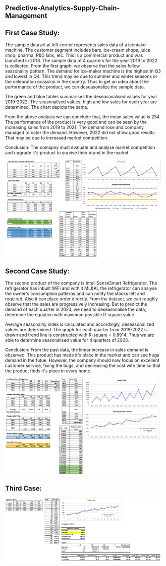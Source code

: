 ## Predictive-Analytics-Supply-Chain-Management
## First Case Study: 
The sample dataset at left corner represents sales data of a icemaker machine. The customer segment includes bars, ice-cream shops, juice shop, pharma, R&D labs, etc. This is a commercial product and was launched in 2018. The sample data of 4 quarters for the year 2019 to 2022 is collected. From the first graph, we observe that the sales follow seasonality pattern. The demand for ice-maker machine is the highest in Q3 and lowest in Q4. This trend may be due to summer and winter seasons or the celebration ocassion in the country. Thus to get an udea about the performance of the product, we can deseasonalize the sample data.

The green and blue tables summarises the deseasonalised values for year 2019-2022. The seasonalised values, high and low sales for each year are determined. The chart depicts the same.

From the above analysis we can conclude that, the mean sales value is 234. The performance of the product is very good and can be seen by the increasing sales from 2019 to 2021. The demand rose and company managed to cater the demand. However, 2022 did not show good results. That may be due to increased market competition.

Conclusion: The comapny must evaluate and analyse market competition and upgrade it's product to survive their brand in the market.

![image](https://github.com/MaithiliBhakare/Predictive-Analytics-Supply-Chain-Management/blob/e1d8e6038cc9dfd69ce8fe1f164999086ab64007/Deseasonalized%20Chart.png)

## Second Case Study: 
The second product of the company is IntelliSenseSmart Refrigerator. The refrigerator has inbuilt WiFi and with it ML&AI, the refrigerator can analyse the owner's consumption patterns and can notify the stocks left and required. Also it can place order directly. From the dataset, we can roughly observe that the sales are progressively increasing. But to predict the demand of each quarter in 2023, we need to deseasonalise the data, determine the equation with maximum possible R-square value. 

Average seasonality index is calculated and accordingly, deseasonalized values are determined. The graph for each quarter from 2019-2022 is drawn and trend line is constructed with R-square = 0.8914. Thus we are able to determine seasonalised value for 4 quarters of 2023. 

Conclusion: From the past data, the linear increase in sales demand is observed. This product has made it's place in the market and can see huge demand in the futue. However, the company should now focus on excellent customer service, fixing the bugs, and decreasing the cost with time so that the product finds it's place in every home.

![image](https://github.com/MaithiliBhakare/Predictive-Analytics-Supply-Chain-Management/blob/e1d8e6038cc9dfd69ce8fe1f164999086ab64007/Deseasonalized%20and%20regression%20Chart.png)

## Third Case:

![image](https://github.com/MaithiliBhakare/Predictive-Analytics-Supply-Chain-Management/blob/e1d8e6038cc9dfd69ce8fe1f164999086ab64007/Regression%20Analysis.png)
